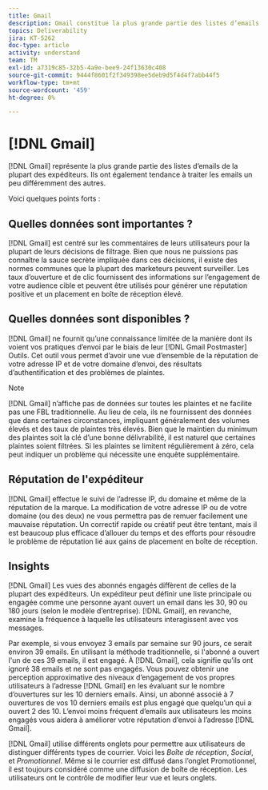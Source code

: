 ```yaml
---
title: Gmail
description: Gmail constitue la plus grande partie des listes d’emails de la plupart des expéditeurs. Ils ont également tendance à traiter les emails un peu différemment des autres.
topics: Deliverability
jira: KT-5262
doc-type: article
activity: understand
team: TM
exl-id: a7319c85-32b5-4a9e-bee9-24f13630c408
source-git-commit: 9444f8601f2f349398ee5deb9d5f4d4f7abb44f5
workflow-type: tm+mt
source-wordcount: '459'
ht-degree: 0%

---
```


# [!DNL Gmail]

[!DNL Gmail] représente la plus grande partie des listes d’emails de la plupart des expéditeurs. Ils ont également tendance à traiter les emails un peu différemment des autres.

Voici quelques points forts :

## Quelles données sont importantes ?

[!DNL Gmail] est centré sur les commentaires de leurs utilisateurs pour la plupart de leurs décisions de filtrage. Bien que nous ne puissions pas connaître la sauce secrète impliquée dans ces décisions, il existe des normes communes que la plupart des marketeurs peuvent surveiller. Les taux d’ouverture et de clic fournissent des informations sur l’engagement de votre audience cible et peuvent être utilisés pour générer une réputation positive et un placement en boîte de réception élevé.

## Quelles données sont disponibles ?

[!DNL Gmail] ne fournit qu’une connaissance limitée de la manière dont ils voient vos pratiques d’envoi par le biais de leur [!DNL Gmail Postmaster] Outils. Cet outil vous permet d’avoir une vue d’ensemble de la réputation de votre adresse IP et de votre domaine d’envoi, des résultats d’authentification et des problèmes de plaintes.

>[!NOTE]
>
>[!DNL Gmail] n’affiche pas de données sur toutes les plaintes et ne facilite pas une FBL traditionnelle. Au lieu de cela, ils ne fournissent des données que dans certaines circonstances, impliquant généralement des volumes élevés et des taux de plaintes très élevés. Bien que le maintien du minimum des plaintes soit la clé d’une bonne délivrabilité, il est naturel que certaines plaintes soient filtrées. Si les plaintes se limitent régulièrement à zéro, cela peut indiquer un problème qui nécessite une enquête supplémentaire.

## Réputation de l&#39;expéditeur

[!DNL Gmail] effectue le suivi de l’adresse IP, du domaine et même de la réputation de la marque. La modification de votre adresse IP ou de votre domaine (ou des deux) ne vous permettra pas de remuer facilement une mauvaise réputation. Un correctif rapide ou créatif peut être tentant, mais il est beaucoup plus efficace d’allouer du temps et des efforts pour résoudre le problème de réputation lié aux gains de placement en boîte de réception.

## Insights

[!DNL Gmail] Les vues des abonnés engagés diffèrent de celles de la plupart des expéditeurs. Un expéditeur peut définir une liste principale ou engagée comme une personne ayant ouvert un email dans les 30, 90 ou 180 jours (selon le modèle d’entreprise). [!DNL Gmail], en revanche, examine la fréquence à laquelle les utilisateurs interagissent avec vos messages.

Par exemple, si vous envoyez 3 emails par semaine sur 90 jours, ce serait environ 39 emails. En utilisant la méthode traditionnelle, si l&#39;abonné a ouvert l&#39;un de ces 39 emails, il est engagé. À [!DNL Gmail], cela signifie qu’ils ont ignoré 38 emails et ne sont pas engagés. Vous pouvez obtenir une perception approximative des niveaux d’engagement de vos propres utilisateurs à l’adresse [!DNL Gmail] en les évaluant sur le nombre d’ouvertures sur les 10 derniers emails. Ainsi, un abonné associé à 7 ouvertures de vos 10 derniers emails est plus engagé que quelqu’un qui a ouvert 2 des 10. L’envoi moins fréquent d’emails aux utilisateurs les moins engagés vous aidera à améliorer votre réputation d’envoi à l’adresse [!DNL Gmail].

[!DNL Gmail] utilise différents onglets pour permettre aux utilisateurs de distinguer différents types de courrier. Voici les *Boîte de réception*, *Social*, et *Promotionnel*. Même si le courrier est diffusé dans l’onglet Promotionnel, il est toujours considéré comme une diffusion de boîte de réception. Les utilisateurs ont le contrôle de modifier leur vue et leurs onglets.
